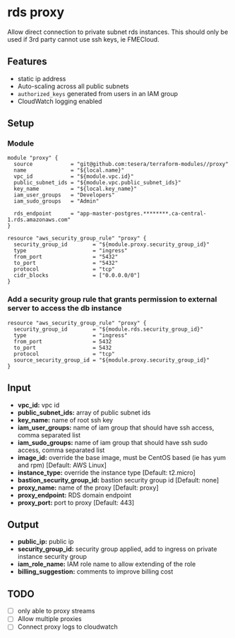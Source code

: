 # rds proxy
Allow direct connection to private subnet rds instances. This should only be used if 3rd party cannot use ssh keys, ie FMECloud.

## Features
- static ip address
- Auto-scaling across all public subnets
- `authorized_keys` generated from users in an IAM group
- CloudWatch logging enabled

## Setup
### Module
```hcl-terraform
module "proxy" {
  source            = "git@github.com:tesera/terraform-modules//proxy"
  name              = "${local.name}"
  vpc_id            = "${module.vpc.id}"
  public_subnet_ids = "${module.vpc.public_subnet_ids}"
  key_name          = "${local.key_name}"
  iam_user_groups   = "Developers"
  iam_sudo_groups   = "Admin"
  
  rds_endpoint      = "app-master-postgres.********.ca-central-1.rds.amazonaws.com"
}

resource "aws_security_group_rule" "proxy" {
  security_group_id        = "${module.proxy.security_group_id}"
  type                     = "ingress"
  from_port                = "5432"
  to_port                  = "5432"
  protocol                 = "tcp"
  cidr_blocks              = ["0.0.0.0/0"]
}

```

### Add a security group rule that grants permission to external server to access the db instance
```hcl-terraform
resource "aws_security_group_rule" "proxy" {
  security_group_id        = "${module.rds.security_group_id}"
  type                     = "ingress"
  from_port                = 5432
  to_port                  = 5432
  protocol                 = "tcp"
  source_security_group_id = "${module.proxy.security_group_id}"
}
```

## Input
- **vpc_id:** vpc id
- **public_subnet_ids:** array of public subnet ids
- **key_name:** name of root ssh key
- **iam_user_groups:** name of iam group that should have ssh access, comma separated list
- **iam_sudo_groups:** name of iam group that should have ssh sudo access, comma separated list
- **image_id:** override the base image, must be CentOS based (ie has yum and rpm) [Default: AWS Linux]
- **instance_type:** override the instance type [Default: t2.micro]
- **bastion_security_group_id:** bastion security group id [Default: none]
- **proxy_name:** name of the proxy [Default: proxy]
- **proxy_endpoint:** RDS domain endpoint
- **proxy_port:** port to proxy [Default: 443]

## Output
- **public_ip:** public ip
- **security_group_id:** security group applied, add to ingress on private instance security group
- **iam_role_name:** IAM role name to allow extending of the role
- **billing_suggestion:** comments to improve billing cost



## TODO
- [ ] only able to proxy streams
- [ ] Allow multiple proxies
- [ ] Connect proxy logs to cloudwatch
